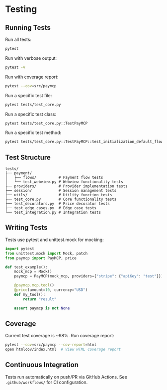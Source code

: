 # Testing

## Running Tests

Run all tests:
```bash
pytest
```

Run with verbose output:
```bash
pytest -v
```

Run with coverage report:
```bash
pytest --cov=src/paymcp
```

Run a specific test file:
```bash
pytest tests/test_core.py
```

Run a specific test class:
```bash
pytest tests/test_core.py::TestPayMCP
```

Run a specific test method:
```bash
pytest tests/test_core.py::TestPayMCP::test_initialization_default_flow
```

## Test Structure

```
tests/
├── payment/
│   ├── flows/          # Payment flow tests
│   └── test_webview.py # Webview functionality tests
├── providers/          # Provider implementation tests
├── session/            # Session management tests
├── utils/              # Utility function tests
├── test_core.py        # Core functionality tests
├── test_decorators.py  # Price decorator tests
├── test_edge_cases.py  # Edge case tests
└── test_integration.py # Integration tests
```

## Writing Tests

Tests use pytest and unittest.mock for mocking:

```python
import pytest
from unittest.mock import Mock, patch
from paymcp import PayMCP, price

def test_example():
    mock_mcp = Mock()
    paymcp = PayMCP(mock_mcp, providers={"stripe": {"apiKey": "test"}})

    @paymcp.mcp.tool()
    @price(amount=10, currency="USD")
    def my_tool():
        return "result"

    assert paymcp is not None
```

## Coverage

Current test coverage is ~98%. Run coverage report:
```bash
pytest --cov=src/paymcp --cov-report=html
open htmlcov/index.html  # View HTML coverage report
```

## Continuous Integration

Tests run automatically on push/PR via GitHub Actions. See `.github/workflows/` for CI configuration.